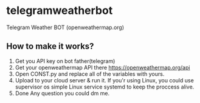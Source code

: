 # telegramweatherbot
Telegram Weather BOT (openweathermap.org)

## How to make it works?

1. Get you API key on bot father(telegram)
2. Get your openweathermap API there https://openweathermap.org/api
3. Open CONST.py and replace all of the variables with yours.
4. Upload to your cloud server & run it. If you'r using Linux, you could use supervisor os simple Linux service systemd to keep the proccess alive.
5. Done
Any question you could dm me.
